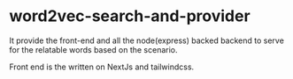# word2vec-search-and-provider

It provide the front-end and all the node(express) backed backend to serve for the relatable words based on the scenario.

Front end is the written on NextJs and tailwindcss.
